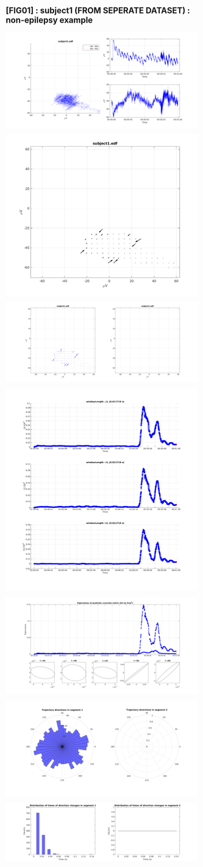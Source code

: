 ## [FIG01] : subject1 (FROM SEPERATE DATASET) : non-epilepsy example

![](../../output/phase/subject1_40.png)

![](../../output/flow/subject1_40.png)

![](../../output/flow2/subject1_40.png)

![](../../output/quadvar/subject1_40.png)

![](../../output/quadvareigval/subject1_40.png)

![](../../output/directions/subject1_40.png)

![](../../output/transitions/subject1_40.png)
